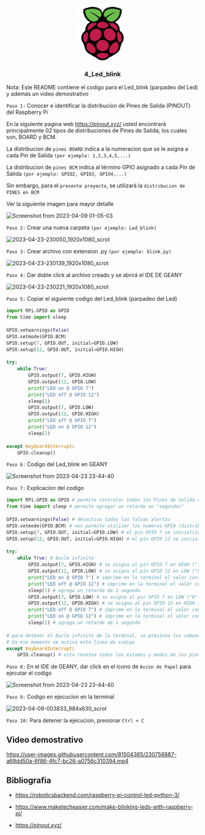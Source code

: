 <a name="readme-top"></a>

<div align="center">

  <img src="../rp4logo.png" alt="logo" width="140"  height="auto" />
  <br/>

  <h3><b>4_Led_blink</b></h3>

</div>

Nota: Este README contiene el codigo para el Led_blink (parpadeo del Led) y además un video demostrativo

`Paso 1:` Conocer e identificar la distribucion de Pines de Salida (PINOUT) del Raspberry Pi

En la siguiente pagina web https://pinout.xyz/ usted encontrará principalmente 02 tipos de distribuciones de Pines de Salida; los cuales son, BOARD y BCM.

La distribucion de `pines BOARD` indica a la numeracion que se le asigna a cada Pin de Salida `(por ejemplo: 1,2,3,4,5,...)`

La distribucion de `pines BCM` indica al término GPIO asignado a cada Pin de Salida `(por ejemplo: GPIO2, GPIO3, GPIO4,...)`

Sin embargo, para el `presente proyecto`, se utilizará la `distribucion de PINES en BCM`

Ver la siguiente imagen para mayor detalle

![Screenshot from 2023-04-09 01-05-03](https://user-images.githubusercontent.com/81504385/230757358-6c6da901-e4ce-418e-a6e0-ecdab4b0dfb9.png)

`Paso 2:` Crear una nueva carpeta `(por ejemplo: Led_blink)`

![2023-04-23-230050_1920x1080_scrot](https://user-images.githubusercontent.com/81504385/233897530-cca96a5d-b989-447d-8bdf-271db8799f35.png)

`Paso 3:` Crear archivo con extension .py `(por ejemplo: blink.py)`

![2023-04-23-230139_1920x1080_scrot](https://user-images.githubusercontent.com/81504385/233897646-19b81cb0-d83e-44ea-bbef-460bdae6fcfd.png)

`Paso 4:` Dar doble click al archivo creado y se abrirá el IDE DE GEANY

![2023-04-23-230221_1920x1080_scrot](https://user-images.githubusercontent.com/81504385/233897750-80c86add-c806-4f43-b8b0-c28f693e6e67.png)

`Paso 5:` Copiar el siguiente codigo del Led_blink (parpadeo del Led)

```python
import RPi.GPIO as GPIO
from time import sleep
 
GPIO.setwarnings(False)
GPIO.setmode(GPIO.BCM)
GPIO.setup(7, GPIO.OUT, initial=GPIO.LOW)
GPIO.setup(12, GPIO.OUT, initial=GPIO.HIGH)

try: 
	while True:
		GPIO.output(7, GPIO.HIGH)
		GPIO.output(12, GPIO.LOW)
		print("LED on @ GPIO 7")
		print("LED off @ GPIO 12")
		sleep(1)
		GPIO.output(7, GPIO.LOW)
		GPIO.output(12, GPIO.HIGH)
		print("LED off @ GPIO 7")
		print("LED on @ GPIO 12")
		sleep(1)

except KeyboardInterrupt:
    GPIO.cleanup()

```

`Paso 6:` Codigo del Led_blink en GEANY

![Screenshot from 2023-04-23 23-44-40](https://user-images.githubusercontent.com/81504385/233902070-eaf855dc-ee21-4ad7-82dd-09d7472f0d47.png)

`Paso 7:` Explicacion del codigo

```python
import RPi.GPIO as GPIO # permite controlar todos los Pines de Salida del Raspberry Pi
from time import sleep # permite agregar un retardo en "segundos"
 
GPIO.setwarnings(False) # desactiva todas las falsas alertas
GPIO.setmode(GPIO.BCM) # nos permite utilizar los numeros GPIO (distribucion de pines en BCM)
GPIO.setup(7, GPIO.OUT, initial=GPIO.LOW) # el pin GPIO 7 se inicializa en LOW ("0" logico)
GPIO.setup(12, GPIO.OUT, initial=GPIO.HIGH) # el pin GPIO 12 se inicializa en HIGH ("1" logico)

try: 
	while True: # bucle infinito
		GPIO.output(7, GPIO.HIGH) # se asigna al pin GPIO 7 en HIGH ("1" logico)
		GPIO.output(12, GPIO.LOW) # se asigna al pin GPIO 12 en LOW ("0" logico)
		print("LED on @ GPIO 7") # imprime en la terminal el valor contenido dentro del metodo print(...)
		print("LED off @ GPIO 12") # imprime en la terminal el valor contenido dentro del metodo print(...)
		sleep(1) # agrega un retardo de 1 segundo
		GPIO.output(7, GPIO.LOW) # se asigna al pin GPIO 7 en LOW ("0" logico)
		GPIO.output(12, GPIO.HIGH) # se asigna al pin GPIO 12 en HIGH ("1" logico)
		print("LED off @ GPIO 7") # imprime en la terminal el valor contenido dentro del metodo print(...)
		print("LED on @ GPIO 12") # imprime en la terminal el valor contenido dentro del metodo print(...)
		sleep(1) # agrega un retardo de 1 segundo

# para detener el bucle infinito de la terminal, se presiona los comando Ctrl + C
# En ese momento se activa esta linea de codigo
except KeyboardInterrupt: 
    GPIO.cleanup() # esto resetea todos los estados y modos de los pines GPIO

```

`Paso 8:` En el IDE de GEANY, dar click en el icono de `Avion de Papel` para ejecutar el codigo

![Screenshot from 2023-04-23 23-44-40](https://user-images.githubusercontent.com/81504385/233902070-eaf855dc-ee21-4ad7-82dd-09d7472f0d47.png)

`Paso 9:` Codigo en ejecucion en la terminal

![2023-04-09-003833_984x630_scrot](https://user-images.githubusercontent.com/81504385/233902916-c9831019-ac54-4dfa-99c2-d59f09ba6b1b.png)

`Paso 10:` Para detener la ejecucion, presionar `Ctrl + C`

## Video demostrativo

https://user-images.githubusercontent.com/81504385/230756887-a69dd50a-6f86-4fc7-bc26-a0756c310394.mp4

## Bibliografia

- https://roboticsbackend.com/raspberry-pi-control-led-python-3/

- https://www.maketecheasier.com/make-blinking-leds-with-raspberry-pi/

- https://pinout.xyz/
